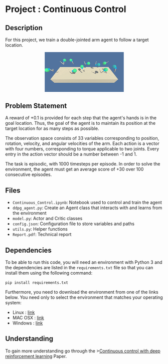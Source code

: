 # Project : Continuous Control 

## Description 
For this project, we train a double-jointed arm agent to follow a target location.

<p align="center">
	<img src="continuous_control.gif" width=50% height=50%>
</p>

## Problem Statement 
A reward of +0.1 is provided for each step that the agent's hands is in the goal location.
Thus, the goal of the agent is to maintain its position at
the target location for as many
steps as possible.

The observation space consists of 33 variables corresponding to position, 
rotation, velocity, and angular velocities of the arm. 
Each action is a vector with four numbers, corresponding to torque
applicable to two joints. Every 
entry in the action vector should be a number between -1 and 1. 

The task is episodic, with 1000 timesteps per episode. In order to solve
the environment, the agent must get an average score of +30 over 100 consecutive
episodes.

## Files 
- `Continuous_Control.ipynb`: Notebook used to control and train the agent 
- `ddpg_agent.py`: Create an Agent class that interacts with and learns from the environment 
- `model.py`: Actor and Critic classes  
- `config.json`: Configuration file to store variables and paths
- `utils.py`: Helper functions 
- `Report.pdf`: Technical report

## Dependencies
To be able to run this code, you will need an environment with Python 3 and 
the dependencies are listed in the `requirements.txt` file so that you can install them
using the following command: 
```
pip install requirements.txt
``` 

Furthermore, you need to download the environment from one of the links below. You need only to select
the environment that matches your operating system:
- Linux : [link](https://s3-us-west-1.amazonaws.com/udacity-drlnd/P2/Reacher/one_agent/Reacher_Linux.zip)
- MAC OSX : [link](https://s3-us-west-1.amazonaws.com/udacity-drlnd/P2/Reacher/Reacher.app.zip)
- Windows : [link](https://s3-us-west-1.amazonaws.com/udacity-drlnd/P2/Reacher/Reacher_Windows_x86_64.zip)


## Understanding
To gain more understanding go through the >[Continuous control with deep reinforcement learning](https://arxiv.org/abs/1509.02971) Paper.




